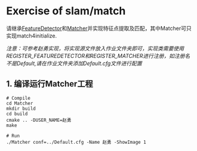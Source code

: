 # Exercise of slam/match

请继承[FeatureDetector](Matcher/src/FeatureDetector.cpp)和[Matcher](Matcher/src/Matcher.cpp)并实现特征点提取及匹配，其中Matcher可只实现match4initialize. 

*注意：可参考赵勇实现，将实现源文件放入作业文件夹即可，实现类需要使用REGISTER_FEATUREDETECTOR和REGISTER_MATCHER进行注册，如注册名不是Default,请在作业文件夹添加Default.cfg文件进行配置*


## 1. 编译运行Matcher工程

```
# Compile
cd Matcher
mkdir build
cd build
cmake .. -DUSER_NAME=赵勇
make

# Run
./Matcher conf=../Default.cfg -Name 赵勇 -ShowImage 1
```
